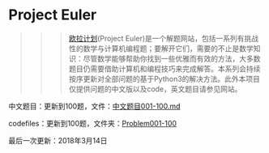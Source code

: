 # Project Euler
>>>[欧拉计划](https://projecteuler.net/archives)(Project Euler)是一个解题网站，包括一系列有挑战性的数学与计算机编程题；要解开它们，需要的不止是数学知识：尽管数学能够帮助你找到一些优雅而有效的方法，大多数题目仍需要借助计算机和编程技巧来完成解答。本系列会持续按序更新对全部问题的基于Python3的解决方法。此外本项目仅提供问题的中文版以及code，英文题目请参见网站。

中文题目：更新到100题，文件：[中文题目001-100.md](https://github.com/Anfany/Project-Euler/blob/master/%E4%B8%AD%E6%96%87%E9%A2%98%E7%9B%AE001-100.md)

codefiles：更新到100题，文件夹：[Problem001-100](https://github.com/Anfany/Project-Euler/tree/master/Problem001-100)

最后一次更新：2018年3月14日








